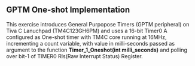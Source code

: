 ## GPTM One-shot Implementation</br>
This exercise introduces General Purpopose Timers (GPTM peripheral) on Tiva C Lanuchpad (TM4C123GH6PM) and uses a 16-bit Timer0 A configured as One-shot timer with TM4C core running at 16MHz, incrementing a count variable, with value in milli-seconds passed as argument to the function **Timer_1_Oneshot(int milli_seconds)** and polling over bit-1 of TIMER0 RIs(Raw Interrupt Status) Register.
